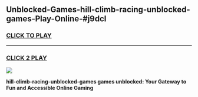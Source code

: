 
## Unblocked-Games-hill-climb-racing-unblocked-games-Play-Online-#j9dcl
<h3>
<a href="https://premium.freeplayer.one?title=hill-climb-racing-unblocked-games&ref=27F">CLICK TO PLAY</a></h3>
<hr>

<h3>
<a href="https://premium.freeplayer.one?title=hill-climb-racing-unblocked-games&ref=27F">CLICK 2 PLAY</a>
  
</h3>

<a href="https://premium.freeplayer.one?title=hill-climb-racing-unblocked-games&ref=27F"><img src="https://clearcache.store/games.png"></a>


**hill-climb-racing-unblocked-games games unblocked: Your Gateway to Fun and Accessible Online Gaming**
